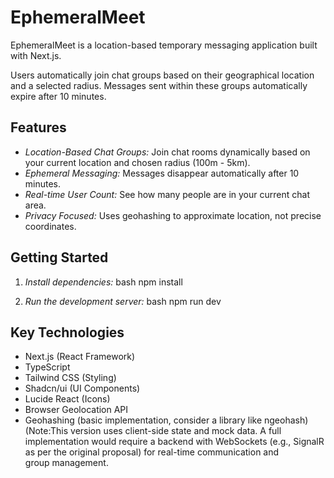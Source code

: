 # EphemeralMeet

EphemeralMeet is a location-based temporary messaging application built with Next.js.

Users automatically join chat groups based on their geographical location and a selected radius. Messages sent within these groups automatically expire after 10 minutes.

## Features

- *Location-Based Chat Groups:* Join chat rooms dynamically based on your current location and chosen radius (100m - 5km).
- *Ephemeral Messaging:* Messages disappear automatically after 10 minutes.
- *Real-time User Count:* See how many people are in your current chat area.
- *Privacy Focused:* Uses geohashing to approximate location, not precise coordinates.

## Getting Started

1.  *Install dependencies:*
    bash
    npm install
    
2.  *Run the development server:*
    bash
    npm run dev
    

## Key Technologies

- Next.js (React Framework)
- TypeScript
- Tailwind CSS (Styling)
- Shadcn/ui (UI Components)
- Lucide React (Icons)
- Browser Geolocation API
- Geohashing (basic implementation, consider a library like ngeohash)
(Note:This version uses client-side state and mock data. A full implementation would require a backend with WebSockets (e.g., SignalR as per the original proposal) for real-time communication and group management.
